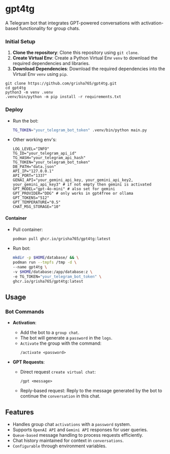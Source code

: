 # gpt4tg
A Telegram bot that integrates GPT-powered conversations with activation-based functionality for group chats.

### Initial Setup

1. **Clone the repository**: Clone this repository using `git clone`.
2. **Create Virtual Env**: Create a Python Virtual Env `venv` to download the required dependencies and libraries.
3. **Download Dependencies**: Download the required dependencies into the Virtual Env `venv` using `pip`.

```shell
git clone https://github.com/grisha765/gpt4tg.git
cd gpt4tg
python3 -m venv .venv
.venv/bin/python -m pip install -r requirements.txt 
```

### Deploy

- Run the bot:
    ```bash
    TG_TOKEN="your_telegram_bot_token" .venv/bin/python main.py
    ```

- Other working env's:
    ```env
    LOG_LEVEL="INFO"
    TG_ID="your_telegram_api_id"
    TG_HASH="your_telegram_api_hash"
    TG_TOKEN="your_telegram_bot_token"
    DB_PATH="data.json"
    API_IP="127.0.0.1"
    API_PORT="1337"
    GENAI_API="your_gemini_api_key, your_gemini_api_key2, your_gemini_api_key3" # if not empty then gemini is activated
    GPT_MODEL="gpt-4o-mini" # also set for gemini
    GPT_PROVIDER="DDG" # only works in gpt4free or ollama
    GPT_TOKENS="512"
    GPT_TEMPERATURE="0.5"
    CHAT_MSG_STORAGE="10"
    ```

#### Container

- Pull container:
    ```bash
    podman pull ghcr.io/grisha765/gpt4tg:latest
    ```

- Run bot:
    ```bash
    mkdir -p $HOME/database/ && \
    podman run --tmpfs /tmp -d \
    --name gpt4tg \
    -v $HOME/database:/app/database:z \
    -e TG_TOKEN="your_telegram_bot_token" \
    ghcr.io/grisha765/gpt4tg:latest
    ```

## Usage

### Bot Commands

- **Activation**:
    - Add the bot to a `group chat`.
    - The bot will generate a `password` in the `logs`.
    - `Activate` the group with the command:
      ```
      /activate <password>
      ```

- **GPT Requests**:
    - Direct request `create virtual chat`:
      ```
      /gpt <message>
      ```
    - Reply-based request:
      Reply to the message generated by the bot to continue the `conversation` in this chat.

## Features

- Handles group chat `activations` with a `password` system.
- Supports `OpenAI API` and `Gemini API` responses for user queries.
- `Queue-based` message handling to process requests efficiently.
- Chat history maintained for context in `conversations`.
- `Configurable` through environment variables.
